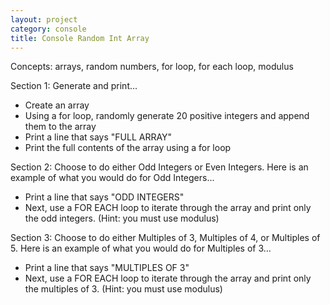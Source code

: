 ```yaml
---
layout: project
category: console
title: Console Random Int Array
---
```


Concepts: arrays, random numbers, for loop, for each loop, modulus

Section 1: Generate and print...
- Create an array
- Using a for loop, randomly generate 20 positive integers and append them to the array
- Print a line that says "FULL ARRAY"
- Print the full contents of the array using a for loop

Section 2: Choose to do either Odd Integers or Even Integers. Here is an example of what you would do for Odd Integers...
- Print a line that says "ODD INTEGERS"
- Next, use a FOR EACH loop to iterate through the array and print only the odd integers. (Hint: you must use modulus)

Section 3: Choose to do either Multiples of 3, Multiples of 4, or Multiples of 5. Here is an example of what you would do for Multiples of 3...
- Print a line that says "MULTIPLES OF 3"
- Next, use a FOR EACH loop to iterate through the array and print only the multiples of 3. (Hint: you must use modulus)
